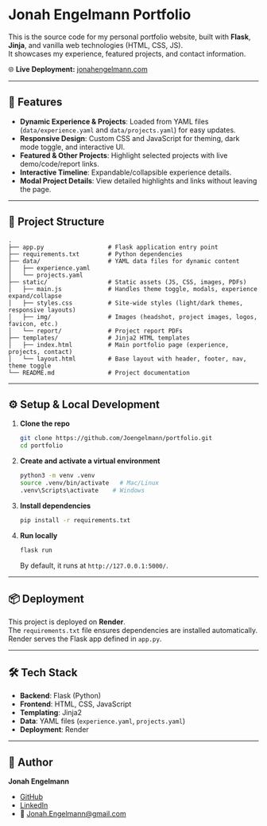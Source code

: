 # Jonah Engelmann Portfolio

This is the source code for my personal portfolio website, built with **Flask**, **Jinja**, and vanilla web technologies (HTML, CSS, JS).  
It showcases my experience, featured projects, and contact information.

🌐 **Live Deployment:** [jonahengelmann.com](https://jonahengelmann.com)

---

## 🚀 Features

- **Dynamic Experience & Projects**: Loaded from YAML files (`data/experience.yaml` and `data/projects.yaml`) for easy updates.
- **Responsive Design**: Custom CSS and JavaScript for theming, dark mode toggle, and interactive UI.
- **Featured & Other Projects**: Highlight selected projects with live demo/code/report links.
- **Interactive Timeline**: Expandable/collapsible experience details.
- **Modal Project Details**: View detailed highlights and links without leaving the page.

---

## 📂 Project Structure

```
.
├── app.py                  # Flask application entry point
├── requirements.txt        # Python dependencies
├── data/                   # YAML data files for dynamic content
│   ├── experience.yaml
│   └── projects.yaml
├── static/                 # Static assets (JS, CSS, images, PDFs)
│   ├── main.js             # Handles theme toggle, modals, experience expand/collapse
│   ├── styles.css          # Site-wide styles (light/dark themes, responsive layouts)
│   ├── img/                # Images (headshot, project images, logos, favicon, etc.)
│   └── report/             # Project report PDFs
├── templates/              # Jinja2 HTML templates
│   ├── index.html          # Main portfolio page (experience, projects, contact)
│   └── layout.html         # Base layout with header, footer, nav, theme toggle
└── README.md               # Project documentation
```

---

## ⚙️ Setup & Local Development

1. **Clone the repo**
   ```bash
   git clone https://github.com/Joengelmann/portfolio.git
   cd portfolio
   ```

2. **Create and activate a virtual environment**
   ```bash
   python3 -m venv .venv
   source .venv/bin/activate   # Mac/Linux
   .venv\Scripts\activate    # Windows
   ```

3. **Install dependencies**
   ```bash
   pip install -r requirements.txt
   ```

4. **Run locally**
   ```bash
   flask run
   ```
   By default, it runs at `http://127.0.0.1:5000/`.

---

## 📦 Deployment

This project is deployed on **Render**.  
The `requirements.txt` file ensures dependencies are installed automatically.  
Render serves the Flask app defined in `app.py`.

---

## 🛠 Tech Stack

- **Backend**: Flask (Python)
- **Frontend**: HTML, CSS, JavaScript
- **Templating**: Jinja2
- **Data**: YAML files (`experience.yaml`, `projects.yaml`)
- **Deployment**: Render

---

## 👤 Author

**Jonah Engelmann**  
- [GitHub](https://github.com/Joengelmann)  
- [LinkedIn](https://tinyurl.com/3jbkh45p)  
- 📧 [Jonah.Engelmann@gmail.com](mailto:Jonah.Engelmann@gmail.com)
